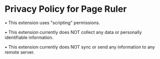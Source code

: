 # Privacy Policy for Page Ruler
• This extension uses "scripting" permissions.

• This extension currently does NOT collect any data or personally identifiable information.

• This extension currently does NOT sync or send any information to any remote server.